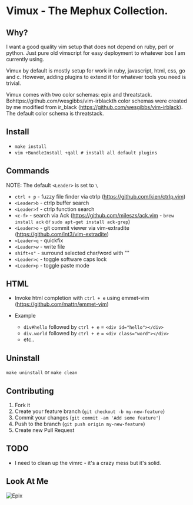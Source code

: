 # Vimux - The Mephux Collection.

## Why?

  I want a good quality vim setup that does not depend on ruby, perl or python. Just pure old vimscript for
  easy deployment to whatever box I am currently using.

  Vimux by default is mostly setup for work in ruby, javascript, html, css, go and c. However, adding plugins to extend
  it for whatever tools you need is trivial.

  Vimux comes with two color schemas: epix and threatstack. Bohttps://github.com/wesgibbs/vim-irblackth color schemas were created by me modified from 
  ir_black (https://github.com/wesgibbs/vim-irblack). The default color schema is threatstack.

## Install

  * `make install`
  * `vim +BundleInstall +qall # install all default plugins`

## Commands

  NOTE: The default `<Leader>` is set to `\`

  * `ctrl + p`  - fuzzy file finder via ctrlp (https://github.com/kien/ctrlp.vim)
  * `<Leader>b` - ctrlp buffer search
  * `<Leader>f` - ctrlp function search
  * `<c-f>`     - search via Ack (https://github.com/mileszs/ack.vim - `brew install ack` or `sudo apt-get install ack-grep`)
  * `<Leader>o` - git commit viewer via vim-extradite (https://github.com/int3/vim-extradite)
  * `<Leader>q` - quickfix
  * `<Leader>w` - write file
  * `shift+s"`  - surround selected char/word with ""
  * `<Leader>c` - toggle software caps lock
  * `<Leader>p` - toggle paste mode

## HTML

  * Invoke html completion with `ctrl + e` using emmet-vim (https://github.com/mattn/emmet-vim)

  * Example
    - `div#hello` followed by `ctrl + e` = `<div id="hello"></div>`
    - `div.world` followed by `ctrl + e` = `<div class="word"></div>`
    - etc..

## Uninstall

  `make uninstall` or `make clean`

## Contributing

1. Fork it
2. Create your feature branch (`git checkout -b my-new-feature`)
3. Commit your changes (`git commit -am 'Add some feature'`)
4. Push to the branch (`git push origin my-new-feature`)
5. Create new Pull Request

## TODO
  * I need to clean up the vimrc - it's a crazy mess but it's solid.

## Look At Me

![Epix](https://github.com/mephux/vimux/raw/master/vimux.png)
